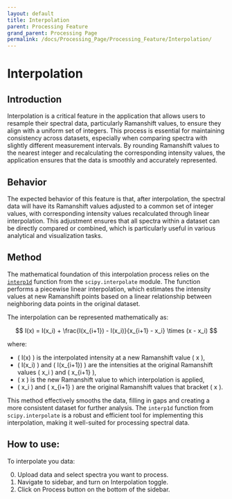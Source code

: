 ```yaml
---
layout: default
title: Interpolation
parent: Processing Feature
grand_parent: Processing Page
permalink: /docs/Processing_Page/Processing_Feature/Interpolation/
---
```


# Interpolation

## Introduction

Interpolation is a critical feature in the application that allows users to resample their spectral data, particularly Ramanshift values, to ensure they align with a uniform set of integers. This process is essential for maintaining consistency across datasets, especially when comparing spectra with slightly different measurement intervals. By rounding Ramanshift values to the nearest integer and recalculating the corresponding intensity values, the application ensures that the data is smoothly and accurately represented.

## Behavior

The expected behavior of this feature is that, after interpolation, the spectral data will have its Ramanshift values adjusted to a common set of integer values, with corresponding intensity values recalculated through linear interpolation. This adjustment ensures that all spectra within a dataset can be directly compared or combined, which is particularly useful in various analytical and visualization tasks.

## Method

The mathematical foundation of this interpolation process relies on the [`interp1d`](https://docs.scipy.org/doc/scipy/reference/generated/scipy.interpolate.interp1d.html#scipy.interpolate.interp1d) function from the `scipy.interpolate` module. The function performs a piecewise linear interpolation, which estimates the intensity values at new Ramanshift points based on a linear relationship between neighboring data points in the original dataset.

The interpolation can be represented mathematically as:

$$
I(x) = I(x_i) + \frac{I(x_{i+1}) - I(x_i)}{x_{i+1} - x_i} \times (x - x_i)
$$

where:
- \( I(x) \) is the interpolated intensity at a new Ramanshift value \( x \),
- \( I(x_i) \) and \( I(x_{i+1}) \) are the intensities at the original Ramanshift values \( x_i \) and \( x_{i+1} \),
- \( x \) is the new Ramanshift value to which interpolation is applied,
- \( x_i \) and \( x_{i+1} \) are the original Ramanshift values that bracket \( x \).

This method effectively smooths the data, filling in gaps and creating a more consistent dataset for further analysis. The `interp1d` function from `scipy.interpolate` is a robust and efficient tool for implementing this interpolation, making it well-suited for processing spectral data.

## How to use:

To interpolate you data:

0. Upload data and select spectra you want to process.
1. Navigate to sidebar, and turn on Interpolation toggle.
2. Click on Process button on the bottom of the sidebar.
